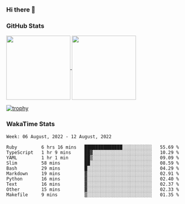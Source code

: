 ### Hi there 👋

### GitHub Stats

<a href="https://github.com/anuraghazra/github-readme-stats">
  <img align="center" height="170px" src="https://github-readme-stats.vercel.app/api/top-langs/?username=tksfjt1024&layout=compact&count_private=true&show_icons=true&show_icons=true&theme=graywhite" />
</a>
<a href="https://github.com/anuraghazra/github-readme-stats">
  <img align="center" height="170px" src="https://github-readme-stats.vercel.app/api?username=tksfjt1024&count_private=true&show_icons=true&show_icons=true&theme=graywhite" />
</a>

[![trophy](https://github-profile-trophy.vercel.app/?username=tksfjt1024)](https://github.com/ryo-ma/github-profile-trophy)

### WakaTime Stats

<!--START_SECTION:waka-->
```text
Week: 06 August, 2022 - 12 August, 2022

Ruby         6 hrs 16 mins   ██████████████░░░░░░░░░░░   55.69 % 
TypeScript   1 hr 9 mins     ██▓░░░░░░░░░░░░░░░░░░░░░░   10.29 % 
YAML         1 hr 1 min      ██▒░░░░░░░░░░░░░░░░░░░░░░   09.09 % 
Slim         58 mins         ██░░░░░░░░░░░░░░░░░░░░░░░   08.59 % 
Bash         29 mins         █░░░░░░░░░░░░░░░░░░░░░░░░   04.29 % 
Markdown     19 mins         ▓░░░░░░░░░░░░░░░░░░░░░░░░   02.91 % 
Python       16 mins         ▓░░░░░░░░░░░░░░░░░░░░░░░░   02.40 % 
Text         16 mins         ▓░░░░░░░░░░░░░░░░░░░░░░░░   02.37 % 
Other        15 mins         ▓░░░░░░░░░░░░░░░░░░░░░░░░   02.33 % 
Makefile     9 mins          ▒░░░░░░░░░░░░░░░░░░░░░░░░   01.35 % 
```
<!--END_SECTION:waka-->
